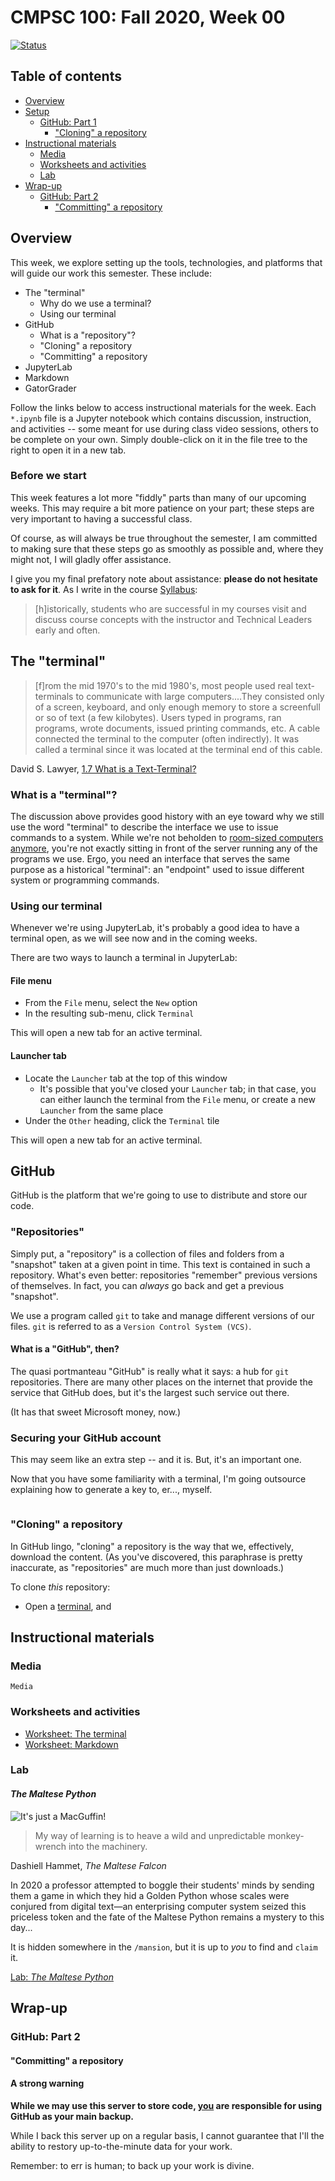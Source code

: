 # CMPSC 100: Fall 2020, Week 00

[![Status](workflows/GatorGrader/badge.svg)](https://github.com/allegheny-college-sandbox/cmpsc-100-fall-2020-week-00-configuration/actions)

## Table of contents

* [Overview](#Overview)
* [Setup](#Setup)
  * [GitHub: Part 1](#GitHub-Part-1)
    * ["Cloning" a repository](#"Cloning"-a-repository)
* [Instructional materials](#instructional-materials)
  * [Media](#media)
  * [Worksheets and activities](#worksheets-and-activities)
  * [Lab](#lab)
* [Wrap-up](#wrap-up)
  * [GitHub: Part 2](#GitHub-Part-2)
    * ["Committing" a repository](#"Committing"-a-repository)

## Overview

This week, we explore setting up the tools, technologies, and platforms that will guide our work this semester. These include:

* The "terminal"
  * Why do we use a terminal?
  * Using our terminal
* GitHub
  * What is a "repository"?
  * "Cloning" a repository
  * "Committing" a repository
* JupyterLab
* Markdown
* GatorGrader

Follow the links below to access instructional materials for the week. Each `*.ipynb` file is a Jupyter notebook which contains discussion, instruction, and activities -- some meant for use during class video sessions, others to be complete on your own. Simply double-click on it in the file tree to the right to open it in a new tab.

### Before we start

This week features a lot more "fiddly" parts than many of our upcoming weeks. This may require a bit more patience on your part; these steps are very important to having a successful class.

Of course, as will always be true throughout the semester, I am committed to making sure that these steps go as smoothly as possible and, where they might not, I will gladly offer assistance.

I give you my final prefatory note about assistance: **please do not hesitate to ask for it**. As I write in the course [Syllabus](https://github.com/allegheny-college-cmpsc-100-fall-2020/course-materials#syllabus):

> [h]istorically, students who are successful in my courses visit and discuss course concepts with the instructor and Technical Leaders early and often.

## The "terminal"

> [f]rom the mid 1970's to the mid 1980's, most people used real text-terminals to communicate with large computers....They consisted only of a screen, keyboard, and only enough memory to store a screenfull or so of text (a few kilobytes). Users typed in programs, ran programs, wrote documents, issued printing commands, etc. A cable connected the terminal to the computer (often indirectly). It was called a terminal since it was located at the terminal end of this cable.

David S. Lawyer, [1.7 What is a Text-Terminal?](https://linux.die.net/HOWTO/Text-Terminal-HOWTO-1.html#ss1.7)

### What is a "terminal"?

The discussion above provides good history with an eye toward why we still use the word "terminal" to describe the interface we use to issue commands to a system. While we're not beholden to [room-sized computers anymore](https://en.wikipedia.org/wiki/UNIVAC), you're not exactly sitting in front of the server running any of the programs we use. Ergo, you need an interface that serves the same purpose as a historical "terminal": an "endpoint" used to issue different system or programming commands.

### Using our terminal

Whenever we're using JupyterLab, it's probably a good idea to have a terminal open, as we will see now and in the coming weeks.

There are two ways to launch a terminal in JupyterLab:

#### File menu

* From the `File` menu, select the `New` option
* In the resulting sub-menu, click `Terminal`

This will open a new tab for an active terminal.

#### Launcher tab

* Locate the `Launcher` tab at the top of this window
  * It's possible that you've closed your `Launcher` tab; in that case, you can either launch the terminal from the `File` menu, or create a new `Launcher` from the same place
* Under the `Other` heading, click the `Terminal` tile

This will open a new tab for an active terminal.

## GitHub

GitHub is the platform that we're going to use to distribute and store our code.

### "Repositories"

Simply put, a "repository" is a collection of files and folders from a "snapshot" taken at a given point in time. This text is contained in such a repository. What's even better: repositories "remember" previous versions of themselves. In fact, you can _always_ go back and get a previous "snapshot".

We use a program called `git` to take and manage different versions of our files. `git` is referred to as a `Version Control System (VCS)`. 

#### What is a "GitHub", then?

The quasi portmanteau "GitHub" is really what it says: a hub for `git` repositories. There are many other places on the internet that provide the service that GitHub does, but it's the largest such service out there.

(It has that sweet Microsoft money, now.)

### Securing your GitHub account

This may seem like an extra step -- and it is. But, it's an important one.

Now that you have some familiarity with a terminal, I'm going outsource explaining how to generate a key to, er..., myself.

[![]()]()

### "Cloning" a repository

In GitHub lingo, "cloning" a repository is the way that we, effectively, download the content. (As you've discovered, this paraphrase is pretty inaccurate, as "repositories" are much more than just downloads.)

To clone _this_ repository:

* Open a [terminal](#Using-our-terminal), and 

## Instructional materials

### Media

```
Media
```

### Worksheets and activities

* [Worksheet: The terminal](worksheets/1%20-%20CMPSC%20100%20-%20Week%2000%20-%20Worksheet%20-%20Terminal%20commands.ipynb)
* [Worksheet: Markdown](worksheets/2%20-%20CMPSC%20100%20-%20Week%2000%20-%20Worksheet%20-%20Markdown.ipynb)

### Lab

#### _The Maltese Python_

![It's just a MacGuffin!](https://cs.allegheny.edu/sites/dluman/cmpsc100/cmpsc-100-maltese-python.png)

> My way of learning is to heave a wild and unpredictable monkey-wrench into the machinery.

Dashiell Hammet, _The Maltese Falcon_

In 2020 a professor attempted to boggle their students' minds by sending them a game in which they hid a Golden Python whose scales were conjured from digital text—an enterprising computer system seized this priceless token and the fate of the Maltese Python remains a mystery to this day...

It is hidden somewhere in the `/mansion`, but it is up to _you_ to find and `claim` it.

[Lab: _The Maltese Python_](lab/CMPSC%20100%20-%20Week%2000%20-%20Lab%20-%20The%20Maltese%20Python.ipynb)

## Wrap-up

### GitHub: Part 2

#### "Committing" a repository

#### A strong warning

<div class="alert alert-block alert-danger">
    <p><strong>While we may use this server to store code, <u>you</u> are responsible for using GitHub as your main backup.</strong></p>
    <p>While I back this server up on a regular basis, I cannot guarantee that I'll the ability to restory up-to-the-minute data for your work.</p>
    <p>Remember: to err is human; to back up your work is divine.</p>
</div>

